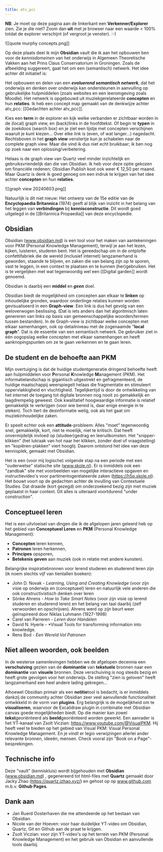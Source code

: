 ```yaml
---
title: atv_pcc
---
```

**NB**: Je moet op deze pagina aan de linkerkant een **Verkenner/Explorer** zien. Zie je die niet? Zoom dan **uit** met je browser naar een waarde < 100% totdat de explorer verschijnt (of vergroot je venster). :-)

![[quote murphy concepts.png]]

Op deze plaats deel ik mijn **Obsidian** vault die ik aan het opbouwen ben voor de *kennisdomeinen* van het onderwijs in Algemeen Theoretische Vakken aan het Prins Claus Conservatorium in Groningen. Zoals de afbeelding suggereert, gaat het om een (semantisch) netwerk. Het idee achter dit initiatief is:

Het opbouwen en delen van een ***evoluerend semantisch netwerk***, dat het onderwijs en denken over onderwijs kan ondersteunen in aanvulling op gebruikelijke hulpmiddelen (zoals websites en een leeromgeving zoals Moodle). Het netwerk is opgebouwd uit muziekgerelateerde **concepten** en hun **relaties**. Ik heb een concept map gemaakt van de denkwijze achter atv_pcc: [[Gedachten achter atv_pcc]].

Kies een **term** in de explorer en kijk welke verbanden er zichtbaar worden in de (local) graph view, en (back)links in de hoofdtekst. Of begin te **typen** in de zoekdoos (search box) en je ziet een lijstje met concepten verschijnen waaruit je kunt kiezen... Over elke link is (even, of wat langer...) nagedacht. Rechtsboven in het **graph view** venstertje kun je schakelen naar de complete graph view. Maar die vind ik dus niet echt bruikbaar; ik ben nog op zoek naar een oplossing/verbetering. 

Helaas is de graph view van Quartz veel minder inzichtelijk en gebruiksvriendelijk dan die van Obsidian. Ik heb voor deze optie gekozen om financiële redenen; Obsidian Publish kost ook weer € 12,50 per maand. Maar Quartz is denk ik goed genoeg om een indruk te krijgen van het idee achter **concepten** en hun **relaties**. 

![[graph view 20240603.png]]

Natuurlijk is dit niet nieuw: Het ontwerp van de 15e editie van de **Encyclopaedia Britannica** (1974) geeft al blijk van inzicht in het belang van het leggen van **verbindingen** bij **kennisconstructie**.
Dit wordt goed uitgelegd in de [[Britannica Propaedia]] van deze encyclopedie.
## Obsidian
Obsidian (www.obsidian.md) is een tool voor het maken van aantekeningen voor PKM (Personal Knowledge Management), terwijl je aan het lezen, kijken, luisteren, studeren bent. Het is gereedschap om in de ontplofte confettifabriek die de wereld (inclusief internet) langzamerhand is geworden, staande te blijven, en zaken die van belang zijn op te sporen, vast te leggen, in een context  te plaatsen en te kunnen (her)gebruiken. Het is te vergelijken met wat tegenwoordig wel een [[Digital garden]] wordt genoemd.

Obsidian is daarbij een **middel** en ***geen*** doel. 

Obsidian biedt de mogelijkheid om concepten aan elkaar te **linken** op inhoudelijke gronden, waardoor onderlinge relaties kunnen worden gevisualiseerd in een **Graph-view**. Een link is dus het gevolg van een weloverwogen beslissing. (Dat is iets anders dan het algoritmisch laten genereren van links op basis van gemeenschappelijke woorden/termen tussen bestanden). 
In de Graph-view is zichtbaar welke concepten met elkaar samenhangen, ook op detailniveau met de zogenaamde "**local graph**". Dat is de essentie van een semantisch netwerk. De gebruiker ziet in één oogopslag welke concepten met elkaar samenhangen en heeft aanknopingspunten om ze te gaan verkennen en te gaan leren. 

## De student en de behoefte aan PKM 
Mijn overtuiging is dat de huidige studentgeneratie dringend behoefte heeft aan hulpmiddelen voor **P**ersonal **K**nowledge **M**anagement (PKM). Het informatielandschap is gigantisch uitgestrekt en gefragmenteerd, de huidige maatschappij weerspiegelt helaas die fragmentatie en stimuleert oppervlakkigheid en vluchtigheid. Tegelijkertijd is door de ontwikkeling van het internet de toegang tot digitale bronnen nog nooit zo gemakkelijk en laagdrempelig geweest. Ook kwalitatief hoogwaardige informatie is relatief gemakkelijk te verkrijgen (voor wie bereid is, daar enige energie in te steken). Toch tiert de desinformatie welig, ook als het gaat om muziekinhoudelijke zaken. 

Er speelt echter ook een **attitude**-probleem: Alles "moet" tegenwoordig snel, gemakkelijk, kort, niet te moeilijk, niet te kritisch. Dat heeft onvermijdelijk invloed op (studeer)gedrag en leeruitkomsten. Het "snipper-klikken" (het lukraak van hot naar her klikken, zonder doel of vraagstelling) en "kopiëren-plakken" viert hoogtij. Daarom ontstond het idee van deze kennisplek, gemaakt met Obsidian. 

Het is een (voor mij logische) volgende stap na een periode met een "ouderwetse" statische site (www.skole.nl). Er is inmiddels ook een "zandbak" site met voorbeelden van mogelijke interactieve opgaven en instructievideo's voor partimentogerelateerde zaken 
(https://h5p.skole.nl).  Het bouwt voort op de gedachten achter de invulling van Contextuele Studies. Dat draaide (kort gezegd) om onderzoekend bezig zijn met muziek geplaatst in haar context. Dit alles is uiteraard voortdurend "under construction".

## Conceptueel leren
Het is een uitvloeisel van dingen die ik de afgelopen jaren geleerd heb op het gebied van **Conceptueel Leren** en  **PKM** (Personal Knowledge Management): 
- **Concepten** leren kennen,  
- **Patronen** leren herkennen, 
- **Principes** opsporen, 
- **Betekenis** **geven** aan muziek (ook in relatie met andere kunsten).

Belangrijke inspiratiebronnen voor lerend studeren en studerend leren zijn (ik noem slechts vijf van tientallen boeken):
- John D. Novak - *Learning, Using and Creating Knowledge* (voor zijn visie op onderwijs en (conceptueel) leren en natuurlijk vele anderen die ook constructivistisch denken over leren
- Sönke Ahrens - *How to Take Smart Notes* (voor zijn visie op lerend studeren en studerend leren) en het belang van taal daarbij (zelf verwoorden en opschrijven). Ahrens werd op zijn beurt weer geïnspireerd door Niklas Luhmann (1927-1998)
- Carel van Parreren - *Leren door Handelen*
- David N. Hyerle - *Visual Tools for transforming information into knowledge.
- Rens Bod - *Een Wereld Vol Patronen*

## Niet alleen woorden, ook beelden
In de westerse samenlevingen hebben we de afgelopen decennia een **verschuiving** gezien van de **dominantie** van **tekstuele** bronnen naar een **dominantie** van **visuele** bronnen. Deze verschuiving is nog steeds bezig en heeft grote gevolgen voor het onderwijs. De stelling "zien is geloven" heeft langzamerhand een heel andere lading gekregen...

Alhoewel Obsidian primair als een **notitie**tool is bedacht, is er inmiddels dankzij de community achter Obsidian zeer veel aanvullende functionaliteit ontwikkeld in de vorm van **plugins**. Erg belangrijk is de mogelijkheid om te **visualiseren**, waarvoor de Excalidraw plugin in combinatie met Obsidian canvas goede mogelijkheden biedt. Op die manier kan zowel **tekst**georiënteerd als **beeld**georiënteerd worden gewerkt. Een aanrader is het YT-kanaal van Zsolt Viczian: https://www.youtube.com/@VisualPKM. Hij heeft veel te bieden op het gebied van Visual PKM: Visual Personal Knowledge Management. En je vindt er legio verwijzingen allerlei ander relevante bronnen, ideeën, mensen. Check vooral zijn "Book on a Page"-besprekingen.

## Technische info
Deze "vault" (kenniskluis) wordt bijgehouden met **Obsidian**  (www.obsidian.md) , gegenereerd tot html-files met **Quartz** gemaakt door  Jacky Zhao (https://quartz.jzhao.xyz/) en gehost op op www.github.com m.b.v. **Github Pages**.

## Dank aan
- Jan Ruerd Oosterhaven die me attendeerde op het bestaan van Obsidian.
- Nicole van der Hoeven: voor haar duidelijke YT-video om Obsidian, Quartz, Git en Github aan de praat te krijgen. 
- Zsolt Viczian: voor zijn YT-video's op het terrein van PKM (Personal Knowledge Management) en het gebruik van Obsidian en aanvullende tools daarbij.


